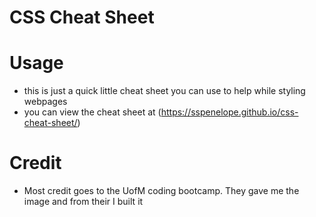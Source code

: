 # CSS Cheat Sheet

# Usage
- this is just a quick little cheat sheet you can use to help while styling webpages
- you can view the cheat sheet at (https://sspenelope.github.io/css-cheat-sheet/)

# Credit
- Most credit goes to the UofM coding bootcamp. They gave me the image and from their I built it

